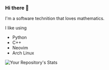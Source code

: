 ### Hi there 👋

I'm a software technition that loves mathematics.

I like using
- Python
- C++
- Neovim
- Arch Linux

![Your Repository's Stats](https://github-readme-stats.vercel.app/api?username=CMurtagh-LGTM&show_icons=true)

